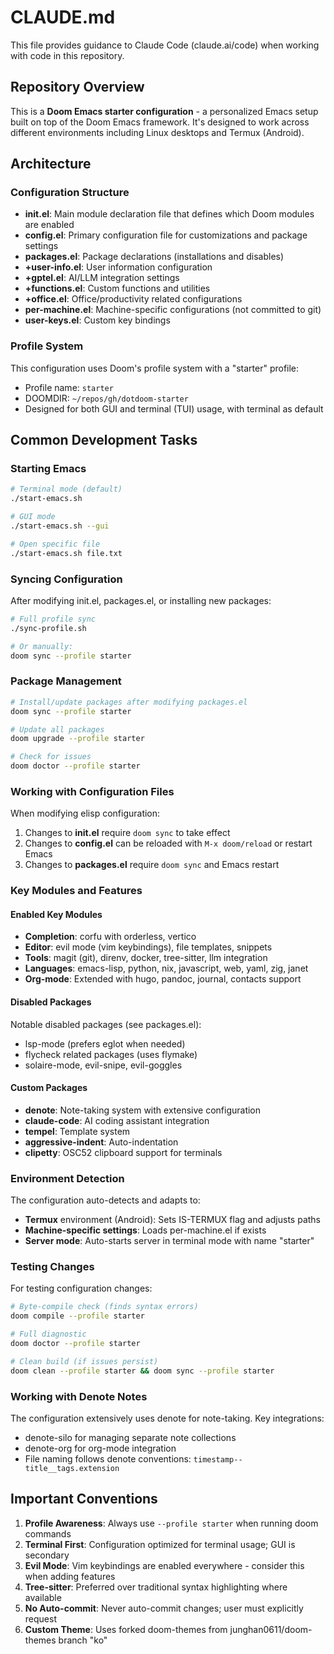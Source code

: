 # CLAUDE.md

This file provides guidance to Claude Code (claude.ai/code) when working with code in this repository.

## Repository Overview

This is a **Doom Emacs starter configuration** - a personalized Emacs setup built on top of the Doom Emacs framework. It's designed to work across different environments including Linux desktops and Termux (Android).

## Architecture

### Configuration Structure
- **init.el**: Main module declaration file that defines which Doom modules are enabled
- **config.el**: Primary configuration file for customizations and package settings
- **packages.el**: Package declarations (installations and disables)
- **+user-info.el**: User information configuration
- **+gptel.el**: AI/LLM integration settings
- **+functions.el**: Custom functions and utilities
- **+office.el**: Office/productivity related configurations
- **per-machine.el**: Machine-specific configurations (not committed to git)
- **user-keys.el**: Custom key bindings

### Profile System
This configuration uses Doom's profile system with a "starter" profile:
- Profile name: `starter`
- DOOMDIR: `~/repos/gh/dotdoom-starter`
- Designed for both GUI and terminal (TUI) usage, with terminal as default

## Common Development Tasks

### Starting Emacs
```bash
# Terminal mode (default)
./start-emacs.sh

# GUI mode
./start-emacs.sh --gui

# Open specific file
./start-emacs.sh file.txt
```

### Syncing Configuration
After modifying init.el, packages.el, or installing new packages:
```bash
# Full profile sync
./sync-profile.sh

# Or manually:
doom sync --profile starter
```

### Package Management
```bash
# Install/update packages after modifying packages.el
doom sync --profile starter

# Update all packages
doom upgrade --profile starter

# Check for issues
doom doctor --profile starter
```

### Working with Configuration Files

When modifying elisp configuration:
1. Changes to **init.el** require `doom sync` to take effect
2. Changes to **config.el** can be reloaded with `M-x doom/reload` or restart Emacs
3. Changes to **packages.el** require `doom sync` and Emacs restart

### Key Modules and Features

#### Enabled Key Modules
- **Completion**: corfu with orderless, vertico
- **Editor**: evil mode (vim keybindings), file templates, snippets
- **Tools**: magit (git), direnv, docker, tree-sitter, llm integration
- **Languages**: emacs-lisp, python, nix, javascript, web, yaml, zig, janet
- **Org-mode**: Extended with hugo, pandoc, journal, contacts support

#### Disabled Packages
Notable disabled packages (see packages.el):
- lsp-mode (prefers eglot when needed)
- flycheck related packages (uses flymake)
- solaire-mode, evil-snipe, evil-goggles

#### Custom Packages
- **denote**: Note-taking system with extensive configuration
- **claude-code**: AI coding assistant integration
- **tempel**: Template system
- **aggressive-indent**: Auto-indentation
- **clipetty**: OSC52 clipboard support for terminals

### Environment Detection

The configuration auto-detects and adapts to:
- **Termux** environment (Android): Sets IS-TERMUX flag and adjusts paths
- **Machine-specific settings**: Loads per-machine.el if exists
- **Server mode**: Auto-starts server in terminal mode with name "starter"

### Testing Changes

For testing configuration changes:
```bash
# Byte-compile check (finds syntax errors)
doom compile --profile starter

# Full diagnostic
doom doctor --profile starter

# Clean build (if issues persist)
doom clean --profile starter && doom sync --profile starter
```

### Working with Denote Notes
The configuration extensively uses denote for note-taking. Key integrations:
- denote-silo for managing separate note collections
- denote-org for org-mode integration
- File naming follows denote conventions: `timestamp--title__tags.extension`

## Important Conventions

1. **Profile Awareness**: Always use `--profile starter` when running doom commands
2. **Terminal First**: Configuration optimized for terminal usage; GUI is secondary
3. **Evil Mode**: Vim keybindings are enabled everywhere - consider this when adding features
4. **Tree-sitter**: Preferred over traditional syntax highlighting where available
5. **No Auto-commit**: Never auto-commit changes; user must explicitly request
6. **Custom Theme**: Uses forked doom-themes from junghan0611/doom-themes branch "ko"
